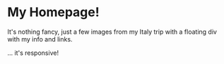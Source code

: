 My Homepage!
===============================

It's nothing fancy, just a few images from my Italy trip with a floating div
with my info and links.

... it's responsive!

